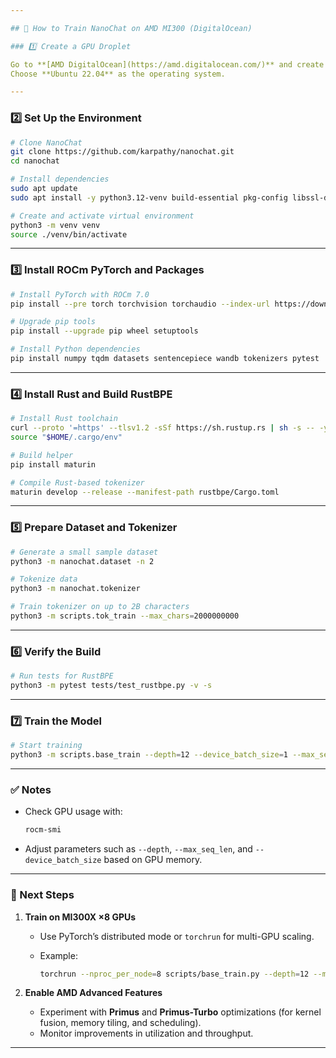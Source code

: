 ```yaml
---

## 🧠 How to Train NanoChat on AMD MI300 (DigitalOcean)

### 1️⃣ Create a GPU Droplet

Go to **[AMD DigitalOcean](https://amd.digitalocean.com/)** and create a new **GPU Droplet** with the **AMD MI300** GPU.
Choose **Ubuntu 22.04** as the operating system.

---
```


### 2️⃣ Set Up the Environment

```bash
# Clone NanoChat
git clone https://github.com/karpathy/nanochat.git
cd nanochat

# Install dependencies
sudo apt update
sudo apt install -y python3.12-venv build-essential pkg-config libssl-dev

# Create and activate virtual environment
python3 -m venv venv
source ./venv/bin/activate
```

---

### 3️⃣ Install ROCm PyTorch and Packages

```bash
# Install PyTorch with ROCm 7.0
pip install --pre torch torchvision torchaudio --index-url https://download.pytorch.org/whl/nightly/rocm7.0

# Upgrade pip tools
pip install --upgrade pip wheel setuptools

# Install Python dependencies
pip install numpy tqdm datasets sentencepiece wandb tokenizers pytest
```

---

### 4️⃣ Install Rust and Build RustBPE

```bash
# Install Rust toolchain
curl --proto '=https' --tlsv1.2 -sSf https://sh.rustup.rs | sh -s -- -y
source "$HOME/.cargo/env"

# Build helper
pip install maturin

# Compile Rust-based tokenizer
maturin develop --release --manifest-path rustbpe/Cargo.toml
```

---

### 5️⃣ Prepare Dataset and Tokenizer

```bash
# Generate a small sample dataset
python3 -m nanochat.dataset -n 2

# Tokenize data
python3 -m nanochat.tokenizer

# Train tokenizer on up to 2B characters
python3 -m scripts.tok_train --max_chars=2000000000
```

---

### 6️⃣ Verify the Build

```bash
# Run tests for RustBPE
python3 -m pytest tests/test_rustbpe.py -v -s
```

---

### 7️⃣ Train the Model

```bash
# Start training
python3 -m scripts.base_train --depth=12 --device_batch_size=1 --max_seq_len=1024
```

---

### ✅ Notes

* Check GPU usage with:

  ```bash
  rocm-smi
  ```
* Adjust parameters such as `--depth`, `--max_seq_len`, and `--device_batch_size` based on GPU memory.

---

### 🧩 Next Steps

1. **Train on MI300X ×8 GPUs**

   * Use PyTorch’s distributed mode or `torchrun` for multi-GPU scaling.
   * Example:

     ```bash
     torchrun --nproc_per_node=8 scripts/base_train.py --depth=12 --max_seq_len=1024
     ```

2. **Enable AMD Advanced Features**

   * Experiment with **Primus** and **Primus-Turbo** optimizations (for kernel fusion, memory tiling, and scheduling).
   * Monitor improvements in utilization and throughput.

---


